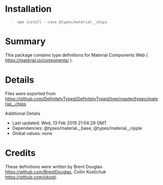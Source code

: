 # Installation
> `npm install --save @types/material__chips`

# Summary
This package contains type definitions for Material Components Web ( https://material.io/components/ ).

# Details
Files were exported from https://github.com/DefinitelyTyped/DefinitelyTyped/tree/master/types/material__chips

Additional Details
 * Last updated: Wed, 13 Feb 2019 21:04:29 GMT
 * Dependencies: @types/material__base, @types/material__ripple
 * Global values: none

# Credits
These definitions were written by Brent Douglas <https://github.com/BrentDouglas>, Collin Kostichuk <https://github.com/ckosti>.
